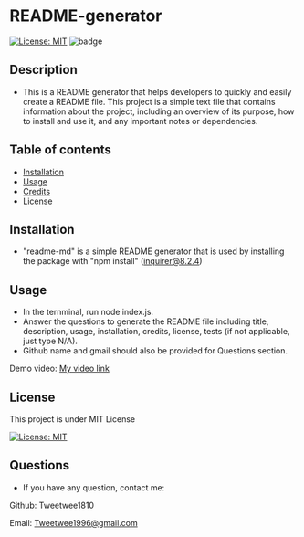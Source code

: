 # README-generator
[![License: MIT](https://img.shields.io/badge/License-MIT-yellow.svg)](https://opensource.org/licenses/MIT)
![badge](https://img.shields.io/badge/JavaScript-100%25-blue)

## Description 

* This is a README generator that helps developers to quickly and easily create a README file. This project is a simple text file that contains information about the project, including an overview of its purpose, how to install and use it, and any important notes or dependencies. 

## Table of contents

- [Installation](#installation)
- [Usage](#usage)
- [Credits](#credits)
- [License](#license)

## Installation 

* "readme-md" is a simple README generator that is used by installing the package with "npm install" (inquirer@8.2.4)

## Usage

* In the ternminal, run node index.js.
* Answer the questions to generate the README file including title, description, usage, installation, credits, license, tests (if not applicable, just type N/A).
* Github name and gmail should also be provided for Questions section.

Demo video: [My video link](https://drive.google.com/file/d/189EYxhrugjIuQxchW2zNzUi9T8m86JXi/view?usp=sharing)


## License 

This project is under MIT License 

[![License: MIT](https://img.shields.io/badge/License-MIT-yellow.svg)](https://opensource.org/licenses/MIT)

## Questions

* If you have any question, contact me:

Github: Tweetwee1810

Email: Tweetwee1996@gmail.com
